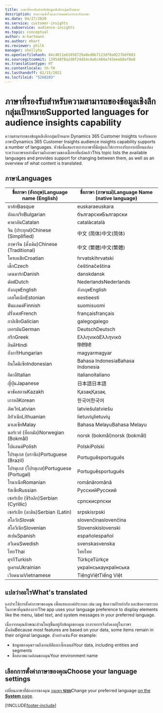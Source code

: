 ```yaml
---
title: ภาษาที่รองรับสำหรับข้อมูลเชิงลึกกลุ่มเป้าหมาย
description: ทำความเข้าใจและกำหนดค่าการรองรับภาษา
ms.date: 04/27/2020
ms.service: customer-insights
ms.subservice: audience-insights
ms.topic: conceptual
author: m-hartmann
ms.author: mhart
ms.reviewer: philk
manager: shellyha
ms.openlocfilehash: 84c4011e61058729a0ed0b7123df8a9227b0f083
ms.sourcegitcommit: 139548f8a2d0f24d54c4a6c404a743eeeb8ef8e0
ms.translationtype: HT
ms.contentlocale: th-TH
ms.lasthandoff: 02/15/2021
ms.locfileid: "5268203"
---
```

# <a name="supported-languages-for-audience-insights-capability"></a><span data-ttu-id="112de-103">ภาษาที่รองรับสำหรับความสามารถของข้อมูลเชิงลึกกลุ่มเป้าหมาย</span><span class="sxs-lookup"><span data-stu-id="112de-103">Supported languages for audience insights capability</span></span>

<span data-ttu-id="112de-104">ความสามารถของข้อมูลเชิงลึกกลุ่มเป้าหมาย Dynamics 365 Customer Insights รองรับหลายภาษา</span><span class="sxs-lookup"><span data-stu-id="112de-104">Dynamics 365 Customer Insights audience insights capability supports a number of languages.</span></span> <span data-ttu-id="112de-105">หัวข้อนี้แสดงรายการภาษาที่มีอยู่และให้การรองรับการเปลี่ยนแปลงระหว่างภาษาเหล่านั้นรวมถึงภาพรวมของเนื้อหาที่แปลแล้ว</span><span class="sxs-lookup"><span data-stu-id="112de-105">This topic lists the available languages and provides support for changing between them, as well as an overview of what content is translated.</span></span>

## <a name="languages"></a><span data-ttu-id="112de-106">ภาษา</span><span class="sxs-lookup"><span data-stu-id="112de-106">Languages</span></span>

| <span data-ttu-id="112de-107">ชื่อภาษา (อังกฤษ)</span><span class="sxs-lookup"><span data-stu-id="112de-107">Language name (English)</span></span>|  <span data-ttu-id="112de-108">ชื่อภาษา (ภาษาแม่)</span><span class="sxs-lookup"><span data-stu-id="112de-108">Language Name (native language)</span></span> |
| ------------- | ------------- |
| <span data-ttu-id="112de-109">บาส์ก</span><span class="sxs-lookup"><span data-stu-id="112de-109">Basque</span></span> | <span data-ttu-id="112de-110">euskara</span><span class="sxs-lookup"><span data-stu-id="112de-110">euskara</span></span> |
| <span data-ttu-id="112de-111">บัลแกเรีย</span><span class="sxs-lookup"><span data-stu-id="112de-111">Bulgarian</span></span> | <span data-ttu-id="112de-112">български</span><span class="sxs-lookup"><span data-stu-id="112de-112">Български</span></span> |
| <span data-ttu-id="112de-113">คาตาลัน</span><span class="sxs-lookup"><span data-stu-id="112de-113">Catalan</span></span> | <span data-ttu-id="112de-114">català</span><span class="sxs-lookup"><span data-stu-id="112de-114">català</span></span> |
| <span data-ttu-id="112de-115">จีน (ประยุกต์)</span><span class="sxs-lookup"><span data-stu-id="112de-115">Chinese (Simplified)</span></span> | <span data-ttu-id="112de-116">中文 (简体)</span><span class="sxs-lookup"><span data-stu-id="112de-116">中文(简体)</span></span> |
| <span data-ttu-id="112de-117">ภาษาจีน (ดั้งเดิม)</span><span class="sxs-lookup"><span data-stu-id="112de-117">Chinese (Traditional)</span></span> | <span data-ttu-id="112de-118">中文 (繁體)</span><span class="sxs-lookup"><span data-stu-id="112de-118">中文(繁體)</span></span> |
| <span data-ttu-id="112de-119">โครเอเชีย</span><span class="sxs-lookup"><span data-stu-id="112de-119">Croatian</span></span> | <span data-ttu-id="112de-120">hrvatski</span><span class="sxs-lookup"><span data-stu-id="112de-120">hrvatski</span></span> |
| <span data-ttu-id="112de-121">เช็ก</span><span class="sxs-lookup"><span data-stu-id="112de-121">Czech</span></span> | <span data-ttu-id="112de-122">čeština</span><span class="sxs-lookup"><span data-stu-id="112de-122">čeština</span></span> |
| <span data-ttu-id="112de-123">เดนมาร์ก</span><span class="sxs-lookup"><span data-stu-id="112de-123">Danish</span></span> | <span data-ttu-id="112de-124">dansk</span><span class="sxs-lookup"><span data-stu-id="112de-124">dansk</span></span> |
| <span data-ttu-id="112de-125">ดัตช์</span><span class="sxs-lookup"><span data-stu-id="112de-125">Dutch</span></span> | <span data-ttu-id="112de-126">Nederlands</span><span class="sxs-lookup"><span data-stu-id="112de-126">Nederlands</span></span> |
| <span data-ttu-id="112de-127">อังกฤษ</span><span class="sxs-lookup"><span data-stu-id="112de-127">English</span></span> | <span data-ttu-id="112de-128">อังกฤษ</span><span class="sxs-lookup"><span data-stu-id="112de-128">English</span></span> |
| <span data-ttu-id="112de-129">เอสโตเนีย</span><span class="sxs-lookup"><span data-stu-id="112de-129">Estonian</span></span> | <span data-ttu-id="112de-130">eesti</span><span class="sxs-lookup"><span data-stu-id="112de-130">eesti</span></span> |
| <span data-ttu-id="112de-131">ฟินแลนด์</span><span class="sxs-lookup"><span data-stu-id="112de-131">Finnish</span></span> | <span data-ttu-id="112de-132">suomi</span><span class="sxs-lookup"><span data-stu-id="112de-132">suomi</span></span> |
| <span data-ttu-id="112de-133">ฝรั่งเศส</span><span class="sxs-lookup"><span data-stu-id="112de-133">French</span></span> | <span data-ttu-id="112de-134">français</span><span class="sxs-lookup"><span data-stu-id="112de-134">français</span></span> |
| <span data-ttu-id="112de-135">กาลิเชีย</span><span class="sxs-lookup"><span data-stu-id="112de-135">Galician</span></span> | <span data-ttu-id="112de-136">galego</span><span class="sxs-lookup"><span data-stu-id="112de-136">galego</span></span> |
| <span data-ttu-id="112de-137">เยอรมัน</span><span class="sxs-lookup"><span data-stu-id="112de-137">German</span></span> | <span data-ttu-id="112de-138">Deutsch</span><span class="sxs-lookup"><span data-stu-id="112de-138">Deutsch</span></span> |
| <span data-ttu-id="112de-139">กรีก</span><span class="sxs-lookup"><span data-stu-id="112de-139">Greek</span></span> | <span data-ttu-id="112de-140">Ελληνικά</span><span class="sxs-lookup"><span data-stu-id="112de-140">Ελληνικά</span></span> |
| <span data-ttu-id="112de-141">ฮินดี</span><span class="sxs-lookup"><span data-stu-id="112de-141">Hindi</span></span> | <span data-ttu-id="112de-142">हिंदी</span><span class="sxs-lookup"><span data-stu-id="112de-142">हिंदी</span></span> |
| <span data-ttu-id="112de-143">ฮังการี</span><span class="sxs-lookup"><span data-stu-id="112de-143">Hungarian</span></span> | <span data-ttu-id="112de-144">magyar</span><span class="sxs-lookup"><span data-stu-id="112de-144">magyar</span></span> |
| <span data-ttu-id="112de-145">อินโดนีเซีย</span><span class="sxs-lookup"><span data-stu-id="112de-145">Indonesian</span></span> | <span data-ttu-id="112de-146">Bahasa Indonesia</span><span class="sxs-lookup"><span data-stu-id="112de-146">Bahasa Indonesia</span></span> |
| <span data-ttu-id="112de-147">อิตาลี</span><span class="sxs-lookup"><span data-stu-id="112de-147">Italian</span></span> | <span data-ttu-id="112de-148">italiano</span><span class="sxs-lookup"><span data-stu-id="112de-148">italiano</span></span> |
| <span data-ttu-id="112de-149">ญี่ปุ่น</span><span class="sxs-lookup"><span data-stu-id="112de-149">Japanese</span></span> | <span data-ttu-id="112de-150">日本語</span><span class="sxs-lookup"><span data-stu-id="112de-150">日本語</span></span> |
| <span data-ttu-id="112de-151">คาซัคสถาน</span><span class="sxs-lookup"><span data-stu-id="112de-151">Kazakh</span></span> | <span data-ttu-id="112de-152">Қазақ</span><span class="sxs-lookup"><span data-stu-id="112de-152">Қазақ</span></span> |
| <span data-ttu-id="112de-153">เกาหลี</span><span class="sxs-lookup"><span data-stu-id="112de-153">Korean</span></span> | <span data-ttu-id="112de-154">한국어</span><span class="sxs-lookup"><span data-stu-id="112de-154">한국어</span></span> |
| <span data-ttu-id="112de-155">ลัตเวีย</span><span class="sxs-lookup"><span data-stu-id="112de-155">Latvian</span></span> | <span data-ttu-id="112de-156">latviešu</span><span class="sxs-lookup"><span data-stu-id="112de-156">latviešu</span></span> |
| <span data-ttu-id="112de-157">ลิทัวเนีย</span><span class="sxs-lookup"><span data-stu-id="112de-157">Lithuanian</span></span> | <span data-ttu-id="112de-158">lietuvių</span><span class="sxs-lookup"><span data-stu-id="112de-158">lietuvių</span></span> |
| <span data-ttu-id="112de-159">มาเลเซีย</span><span class="sxs-lookup"><span data-stu-id="112de-159">Malay</span></span> | <span data-ttu-id="112de-160">Bahasa Melayu</span><span class="sxs-lookup"><span data-stu-id="112de-160">Bahasa Melayu</span></span> |
| <span data-ttu-id="112de-161">นอร์เวย์ (บ็อกมัล)</span><span class="sxs-lookup"><span data-stu-id="112de-161">Norwegian (Bokmål)</span></span> | <span data-ttu-id="112de-162">norsk (bokmål)</span><span class="sxs-lookup"><span data-stu-id="112de-162">norsk (bokmål)</span></span> |
| <span data-ttu-id="112de-163">โปแลนด์</span><span class="sxs-lookup"><span data-stu-id="112de-163">Polish</span></span> | <span data-ttu-id="112de-164">Polski</span><span class="sxs-lookup"><span data-stu-id="112de-164">Polski</span></span> |
| <span data-ttu-id="112de-165">โปรตุเกส (บราซิล)</span><span class="sxs-lookup"><span data-stu-id="112de-165">Portuguese (Brazil)</span></span> | <span data-ttu-id="112de-166">Português</span><span class="sxs-lookup"><span data-stu-id="112de-166">português</span></span> |
| <span data-ttu-id="112de-167">โปรตุเกส (โปรตุเกส)</span><span class="sxs-lookup"><span data-stu-id="112de-167">Portuguese (Portugal)</span></span> | <span data-ttu-id="112de-168">Português</span><span class="sxs-lookup"><span data-stu-id="112de-168">português</span></span> |
| <span data-ttu-id="112de-169">โรมาเนีย</span><span class="sxs-lookup"><span data-stu-id="112de-169">Romanian</span></span> | <span data-ttu-id="112de-170">română</span><span class="sxs-lookup"><span data-stu-id="112de-170">română</span></span> |
| <span data-ttu-id="112de-171">รัสเซีย</span><span class="sxs-lookup"><span data-stu-id="112de-171">Russian</span></span> | <span data-ttu-id="112de-172">Pусский</span><span class="sxs-lookup"><span data-stu-id="112de-172">Русский</span></span> |
| <span data-ttu-id="112de-173">เซอร์เบีย (ซิริลลิก)</span><span class="sxs-lookup"><span data-stu-id="112de-173">Serbian (Cyrillic)</span></span> | <span data-ttu-id="112de-174">српски</span><span class="sxs-lookup"><span data-stu-id="112de-174">српски</span></span> |
| <span data-ttu-id="112de-175">เซอร์เบีย (ละติน)</span><span class="sxs-lookup"><span data-stu-id="112de-175">Serbian (Latin)</span></span> | <span data-ttu-id="112de-176">srpski</span><span class="sxs-lookup"><span data-stu-id="112de-176">srpski</span></span> |
| <span data-ttu-id="112de-177">สโลวัก</span><span class="sxs-lookup"><span data-stu-id="112de-177">Slovak</span></span> | <span data-ttu-id="112de-178">slovenčina</span><span class="sxs-lookup"><span data-stu-id="112de-178">slovenčina</span></span> |
| <span data-ttu-id="112de-179">สโลวีเนีย</span><span class="sxs-lookup"><span data-stu-id="112de-179">Slovenian</span></span> | <span data-ttu-id="112de-180">Slovenski</span><span class="sxs-lookup"><span data-stu-id="112de-180">slovenski</span></span> |
| <span data-ttu-id="112de-181">สเปน</span><span class="sxs-lookup"><span data-stu-id="112de-181">Spanish</span></span> | <span data-ttu-id="112de-182">español</span><span class="sxs-lookup"><span data-stu-id="112de-182">español</span></span> |
| <span data-ttu-id="112de-183">สวีเดน</span><span class="sxs-lookup"><span data-stu-id="112de-183">Swedish</span></span> | <span data-ttu-id="112de-184">svenska</span><span class="sxs-lookup"><span data-stu-id="112de-184">svenska</span></span> |
| <span data-ttu-id="112de-185">ไทย</span><span class="sxs-lookup"><span data-stu-id="112de-185">Thai</span></span> | <span data-ttu-id="112de-186">ไทย</span><span class="sxs-lookup"><span data-stu-id="112de-186">ไทย</span></span> |
| <span data-ttu-id="112de-187">ตุรกี</span><span class="sxs-lookup"><span data-stu-id="112de-187">Turkish</span></span> | <span data-ttu-id="112de-188">Türkçe</span><span class="sxs-lookup"><span data-stu-id="112de-188">Türkçe</span></span> |
| <span data-ttu-id="112de-189">ยูเครน</span><span class="sxs-lookup"><span data-stu-id="112de-189">Ukrainian</span></span> | <span data-ttu-id="112de-190">українська</span><span class="sxs-lookup"><span data-stu-id="112de-190">українська</span></span> |
| <span data-ttu-id="112de-191">เวียดนาม</span><span class="sxs-lookup"><span data-stu-id="112de-191">Vietnamese</span></span> | <span data-ttu-id="112de-192">TiệngViệt</span><span class="sxs-lookup"><span data-stu-id="112de-192">Tiếng Việt</span></span> |

## <a name="whats-translated"></a><span data-ttu-id="112de-193">แปลว่าอะไร</span><span class="sxs-lookup"><span data-stu-id="112de-193">What's translated</span></span>

<span data-ttu-id="112de-194">แอปจะใช้การตั้งค่าภาษาของคุณ เพื่อแสดงองค์ประกอบ เช่น เมนู ข้อความป้ายกำกับ และข้อความระบบในภาษาที่คุณต้องการ</span><span class="sxs-lookup"><span data-stu-id="112de-194">The app uses your language preference to display elements like the menu, label text, and system messages in your preferred language.</span></span>

<span data-ttu-id="112de-195">เนื่องจากคุณลักษณะส่วนใหญ่ขึ้นอยู่กับข้อมูลของคุณ บางรายการจึงยังคงอยู่ในภาษาดั้งเดิม</span><span class="sxs-lookup"><span data-stu-id="112de-195">Because most features are based on your data, some items remain in their original language.</span></span> <span data-ttu-id="112de-196">ตัวอย่างเช่น:</span><span class="sxs-lookup"><span data-stu-id="112de-196">For example:</span></span>

- <span data-ttu-id="112de-197">ข้อมูลของคุณรวมถึงเอนทิตีและเซ็กเมนต์</span><span class="sxs-lookup"><span data-stu-id="112de-197">Your data, including entities and segments</span></span>
- <span data-ttu-id="112de-198">ชื่อสภาพแวดล้อมของคุณ</span><span class="sxs-lookup"><span data-stu-id="112de-198">Your environment name</span></span>

## <a name="choose-your-language-settings"></a><span data-ttu-id="112de-199">เลือกการตั้งค่าภาษาของคุณ</span><span class="sxs-lookup"><span data-stu-id="112de-199">Choose your language settings</span></span>  

<span data-ttu-id="112de-200">เปลี่ยนภาษาที่ต้องการของคุณ [บนเพจ **ระบบ**](system.md)</span><span class="sxs-lookup"><span data-stu-id="112de-200">Change your preferred language [on the **System** page](system.md).</span></span>


[!INCLUDE[footer-include](../includes/footer-banner.md)]